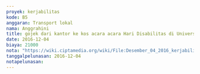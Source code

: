 ```yaml
---
proyek: kerjabilitas
kode: B5
anggaran: Transport lokal
nama: Anggrahini
title: gojek dari kantor ke kos acara acara Hari Disabilitas di Universitas Kristen Satya Wacana Salatiga
date: 2016-12-04
biaya: 21000
nota: "https://wiki.ciptamedia.org/wiki/File:Desember_04_2016_kerjabilitas_B5_gojek_kantor_ke_kos_inok456.jpg"
tanggalpelunasan: 2016-12-04
notapelunasan:
---
```

